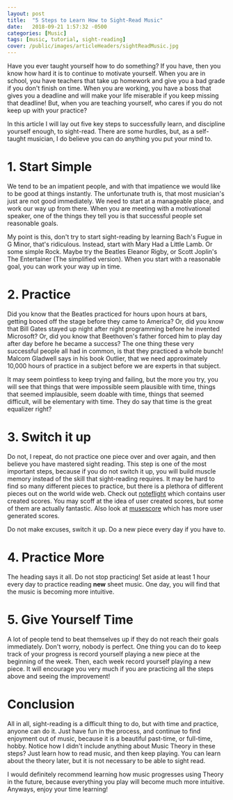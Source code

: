 ```yaml
---
layout: post
title:  "5 Steps to Learn How to Sight-Read Music"
date:   2018-09-21 1:57:32 -0500
categories: [Music]
tags: [music, tutorial, sight-reading]
cover: /public/images/articleHeaders/sightReadMusic.jpg
---
```

Have you ever taught yourself how to do something? If you have, then you know how hard it is to continue to motivate yourself. When you are in school, you
have teachers that take up homework and give you a bad grade if you don't finish on time. When you are working, you have a boss that gives you a deadline
and will make your life miserable if you keep missing that deadline! But, when you are teaching yourself, who cares if you do not keep up with your practice?

In this article I will lay out five key steps to successfully learn, and discipline yourself enough, to sight-read. There are some hurdles, but, as a
self-taught musician, I do believe you can do anything you put your mind to.

# 1. Start Simple

We tend to be an impatient people, and with that impatience we would like to be good at things instantly. The unfortunate truth is, that most musician's just
are not good immediately. We need to start at a manageable place, and work our way up from there. When you are meeting with a motivational speaker, one of the
things they tell you is that successful people set reasonable goals.

My point is this, don't try to start sight-reading by learning Bach's Fugue in G Minor, that's ridiculous. Instead, start with Mary Had a Little Lamb. Or some
simple Rock. Maybe try the Beatles Eleanor Rigby, or Scott Joplin's The Entertainer (The simplified version). When you start with a reasonable goal, you can
work your way up in time.

# 2. Practice

Did you know that the Beatles practiced for hours upon hours at bars, getting booed off the stage before they came to America? Or,
did you know that Bill Gates stayed up night after night programming before he invented Microsoft? Or, did you know that Beethoven's father forced him to play day
after day before he became a success? The one thing these very successful people all had in common, is that they practiced a whole bunch! Malcom Gladwell says in
his book Outlier, that we need approximately 10,000 hours of practice in a subject before we are experts in that subject.

It may seem pointless to keep trying and failing, but the more you try, you will see that things that were impossible seem plausible with time, things that
seemed implausible, seem doable with time, things that seemed difficult, will be elementary with time. They do say that time is the great equalizer right?

# 3. Switch it up

Do not, I repeat, do not practice one piece over and over again, and then believe you have mastered sight reading. This step is one of the most important steps,
because if you do not switch it up, you will build muscle memory instead of the skill that sight-reading requires. It may be hard to find so many different
pieces to practice, but there is a plethora of different pieces out on the world wide web. Check out [noteflight](http://www.noteflight.com) which contains
user created scores. You may scoff at the idea of user created scores, but some of them are actually fantastic. Also look at [musescore](http://www.musescore.com) which has more user generated scores.

Do not make excuses, switch it up. Do a new piece every day if you have to.

# 4. Practice More

The heading says it all. Do not stop practicing! Set aside at least 1 hour every day to practice reading **new** sheet music. One day, you will find that the music
is becoming more intuitive.

# 5. Give Yourself Time

A lot of people tend to beat themselves up if they do not reach their goals immediately. Don't worry, nobody is perfect. One thing you can do to keep track of
your progress is record yourself playing a new piece at the beginning of the week. Then, each week record yourself playing a new piece. It will encourage you
very much if you are practicing all the steps above and seeing the improvement!

# Conclusion

All in all, sight-reading is a difficult thing to do, but with time and practice, anyone can do it. Just have fun in the process, and continue to find enjoyment
out of music, because it is a beautiful past-time, or full-time, hobby. Notice how I didn't include anything about Music Theory in these steps? Just learn how to
read music, and then keep playing. You can learn about the theory later, but it is not necessary to be able to sight read.

I would definitely recommend learning how music progresses using Theory in the future, because everything you play will become much more intuitive. Anyways, enjoy
your time learning!
